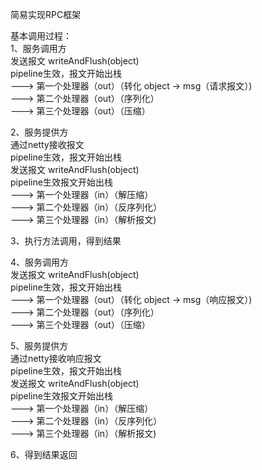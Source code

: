 简易实现RPC框架

基本调用过程：<br />
1、服务调用方<br />
发送报文 writeAndFlush(object)<br />
pipeline生效，报文开始出栈<br />
---> 第一个处理器（out）（转化 object -> msg（请求报文）)<br />
---> 第二个处理器（out）（序列化）<br />
---> 第三个处理器（out）（压缩）<br />

2、服务提供方<br />
通过netty接收报文<br />
pipeline生效，报文开始出栈<br />
发送报文 writeAndFlush(object)<br />
pipeline生效报文开始出栈<br />
---> 第一个处理器（in）（解压缩）<br />
---> 第二个处理器（in）（反序列化）<br />
---> 第三个处理器（in）（解析报文)<br />

3、执行方法调用，得到结果

4、服务调用方<br />
发送报文 writeAndFlush(object)<br />
pipeline生效，报文开始出栈<br />
---> 第一个处理器（out）（转化 object -> msg（响应报文）)<br />
---> 第二个处理器（out）（序列化）<br />
---> 第三个处理器（out）（压缩）<br />

5、服务提供方<br />
通过netty接收响应报文<br />
pipeline生效，报文开始出栈<br />
发送报文 writeAndFlush(object)<br />
pipeline生效报文开始出栈<br />
---> 第一个处理器（in）（解压缩）<br />
---> 第二个处理器（in）（反序列化）<br />
---> 第三个处理器（in）（解析报文)<br />

6、得到结果返回